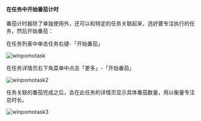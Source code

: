 #### 在任务中开始番茄计时

番茄计时器除了单独使用外，还可以和特定的任务关联起来，选好要专注执行的任务，然后开始番茄：

在任务列表中单击任务右键-「开始番茄」

![winpomotask](../../images/Windows/pomotimer/6.3.png)

在任务详情页右下角菜单中点击「更多」-「开始番茄」

![winpomotask2](../../images/Windows/pomotimer/6.4.png)

任务关联的番茄完成之后，会在此任务的详情页显示具体番茄数量，用以衡量专注总时长。

![winpomotask3](../../images/Windows/pomotimer/6.5.png)

